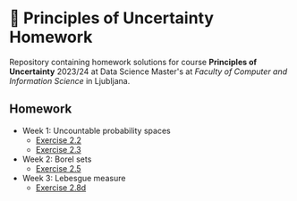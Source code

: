 # 🎲 Principles of Uncertainty Homework

Repository containing homework solutions for course **Principles of Uncertainty**
2023/24 at Data Science Master's at *Faculty of Computer and Information Science*
in Ljubljana.

## Homework

- Week 1: Uncountable probability spaces
  - [Exercise 2.2](week_1/2_2.md)
  - [Exercise 2.3](week_1/2_3.md)
- Week 2: Borel sets
  - [Exercise 2.5](week_2/2_5.md)
- Week 3: Lebesgue measure
  - [Exercise 2.8d](week_3/2_8.ipynb)
